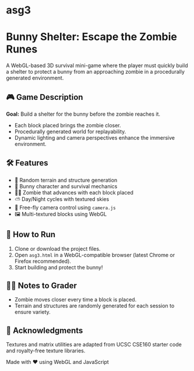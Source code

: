 # asg3
# Bunny Shelter: Escape the Zombie Runes

A WebGL-based 3D survival mini-game where the player must quickly build a shelter to protect a bunny from an approaching zombie in a procedurally generated environment.

## 🎮 Game Description

**Goal:** Build a shelter for the bunny before the zombie reaches it.  
- Each block placed brings the zombie closer.
- Procedurally generated world for replayability.
- Dynamic lighting and camera perspectives enhance the immersive environment.

## 🛠 Features

- 🧱 Random terrain and structure generation
- 🐰 Bunny character and survival mechanics
- 🧟‍♂️ Zombie that advances with each block placed
- ⛅ Day/Night cycles with textured skies
- 🎥 Free-fly camera control using `camera.js`
- 🖼️ Multi-textured blocks using WebGL

## 🚀 How to Run

1. Clone or download the project files.
2. Open `asg3.html` in a WebGL-compatible browser (latest Chrome or Firefox recommended).
3. Start building and protect the bunny!

## 👩‍💻 Notes to Grader
- Zombie moves closer every time a block is placed.
- Terrain and structures are randomly generated for each session to ensure variety.

## 📝 Acknowledgments
Textures and matrix utilities are adapted from UCSC CSE160 starter code and royalty-free texture libraries.

Made with ❤️ using WebGL and JavaScript

